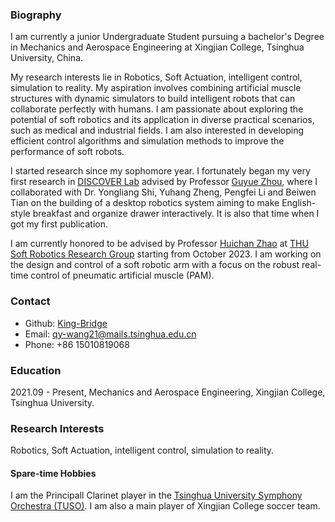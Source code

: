 
### Biography
I am currently a junior Undergraduate Student pursuing a bachelor's Degree in Mechanics and Aerospace Engineering at Xingjian College, Tsinghua University, China.

My research interests lie in Robotics, Soft Actuation, intelligent control, simulation to reality. My aspiration involves combining artificial muscle structures with dynamic simulators to build intelligent robots that can collaborate perfectly with humans. I am passionate about exploring the potential of soft robotics and its application in diverse practical scenarios, such as medical and industrial fields. I am also interested in developing efficient control algorithms and simulation methods to improve the performance of soft robots.

I started research since my sophomore year. I fortunately began my very first research in [DISCOVER Lab](https://air.tsinghua.edu.cn/en/Research1/DISCOVER_Laboratory.htm) advised by Professor [Guyue Zhou](https://air.tsinghua.edu.cn/en/info/1046/1196.htm), where I collaborated with Dr. Yongliang Shi, Yuhang Zheng, Pengfei Li and Beiwen Tian on the building of a desktop robotics system aiming to make English-style breakfast and organize drawer interactively. It is also that time when I got my first publication.

I am currently honored to be advised by Professor [Huichan Zhao](https://www.me.tsinghua.edu.cn/en/info/1084/1639.htm) at [THU Soft Robotics Research Group](https://www.thusoftrobot.com/) starting from October 2023. I am working on the design and control of a soft robotic arm with a focus on the robust real-time control of pneumatic artificial muscle (PAM).


### Contact
* Github: [King-Bridge](https://github.com/King-Bridge)
* Email: qy-wang21@mails.tsinghua.edu.cn
* Phone: +86 15010819068
<!-- * Google Scholar：[Congrui Yin's Google Scholar](https://scholar.google.com/citations?hl=en&user=7gsdLw4AAAAJ) -->

### Education
2021.09 - Present, Mechanics and Aerospace Engineering, Xingjian College, Tsinghua University.

### Research Interests
Robotics, Soft Actuation, intelligent control, simulation to reality.

#### Spare-time Hobbies
I am the Principall Clarinet player in the [Tsinghua University Symphony Orchestra (TUSO)](https://www.arts.tsinghua.edu.cn/info/1084/1492.htm). 
I am also a main player of Xingjian College soccer team.

